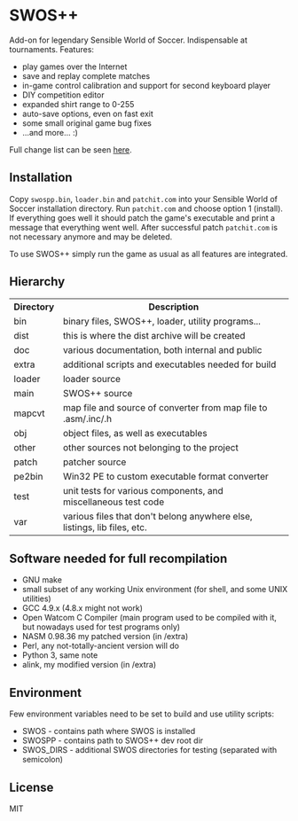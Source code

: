 # SWOS++

Add-on for legendary Sensible World of Soccer. Indispensable at tournaments. Features:
- play games over the Internet
- save and replay complete matches
- in-game control calibration and support for second keyboard player
- DIY competition editor
- expanded shirt range to 0-255
- auto-save options, even on fast exit
- some small original game bug fixes
- ...and more... :)

Full change list can be seen [here](doc/changes.txt).


## Installation

Copy `swospp.bin`, `loader.bin` and `patchit.com` into your Sensible World of Soccer installation directory.
Run `patchit.com` and choose option 1 (install). If everything goes well it should patch the game's executable
and print a message that everything went well. After successful patch `patchit.com` is not necessary anymore and
may be deleted.

To use SWOS++ simply run the game as usual as all features are integrated.


## Hierarchy

<table>
    <tr><th>Directory</th><th>Description</th></tr>
    <tr><td>bin</td><td>binary files, SWOS++, loader, utility programs...</td></tr>
    <tr><td>dist</td><td>this is where the dist archive will be created</tr>
    <tr><td>doc</td><td>various documentation, both internal and public</tr>
    <tr><td>extra</td><td>additional scripts and executables needed for build</tr>
    <tr><td>loader</td><td>loader source</tr>
    <tr><td>main</td><td>SWOS++ source</tr>
    <tr><td>mapcvt</td><td>map file and source of converter from map file to .asm/.inc/.h</tr>
    <tr><td>obj</td><td>object files, as well as executables</tr>
    <tr><td>other</td><td>other sources not belonging to the project</tr>
    <tr><td>patch</td><td>patcher source</tr>
    <tr><td>pe2bin</td><td>Win32 PE to custom executable format converter</tr>
    <tr><td>test</td><td>unit tests for various components, and miscellaneous test code</tr>
    <tr><td>var</td><td>various files that don't belong anywhere else, listings, lib files, etc.</tr>
</table>


## Software needed for full recompilation

- GNU make
- small subset of any working Unix environment (for shell, and some UNIX utilities)
- GCC 4.9.x (4.8.x might not work)
- Open Watcom C Compiler (main program used to be compiled with it, but
  nowadays used for test programs only)
- NASM 0.98.36 my patched version (in /extra)
- Perl, any not-totally-ancient version will do
- Python 3, same note
- alink, my modified version (in /extra)


## Environment

Few environment variables need to be set to build and use utility scripts:
- SWOS        - contains path where SWOS is installed
- SWOSPP      - contains path to SWOS++ dev root dir
- SWOS_DIRS   - additional SWOS directories for testing (separated with semicolon)



## License

MIT
